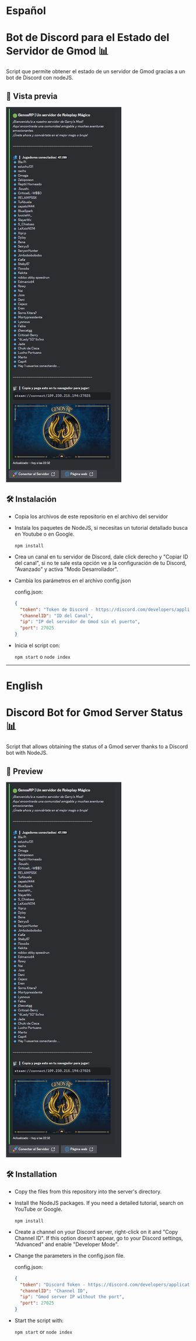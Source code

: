 # Español
# Bot de Discord para el Estado del Servidor de Gmod 📊
Script que permite obtener el estado de un servidor de Gmod gracias a un bot de Discord con nodeJS.

## 👀 Vista previa
![alt text](https://github.com/Fer3D/Discord_GarrysMod_ServerStatus/blob/main/preview.png?raw=true)

## 🛠 Instalación
- Copia los archivos de este repositorio en el archivo del servidor

- Instala los paquetes de NodeJS, si necesitas un tutorial detallado busca en Youtube o en Google.

  `npm install`

- Crea un canal en tu servidor de Discord, dale click derecho y "Copiar ID del canal", si no te sale esta opción ve a la configuración de tu Discord, "Avanzado" y activa "Modo Desarrollador".

- Cambia los parámetros en el archivo config.json

  config.json:
  ```json
  {
    "token": "Token de Discord - https://discord.com/developers/applications",
    "channelID": "ID del Canal",
    "ip": "IP del servidor de Gmod sin el puerto",
    "port": 27025
  }
  ```
- Inicia el script con:

  `npm start` o `node index`

----

# English
# Discord Bot for Gmod Server Status 📊
Script that allows obtaining the status of a Gmod server thanks to a Discord bot with NodeJS.

## 👀 Preview
![alt text](https://github.com/Fer3D/Discord_GarrysMod_ServerStatus/blob/main/preview.png?raw=true)

## 🛠 Installation
- Copy the files from this repository into the server's directory.

- Install the NodeJS packages. If you need a detailed tutorial, search on YouTube or Google.

  `npm install`

- Create a channel on your Discord server, right-click on it and "Copy Channel ID". If this option doesn't appear, go to your Discord settings, "Advanced" and enable "Developer Mode".

- Change the parameters in the config.json file.

  config.json:
  ```json
  {
    "token": "Discord Token - https://discord.com/developers/applications",
    "channelID": "Channel ID",
    "ip": "Gmod server IP without the port",
    "port": 27025
  }
  ```
- Start the script with:

  `npm start` or `node index`
